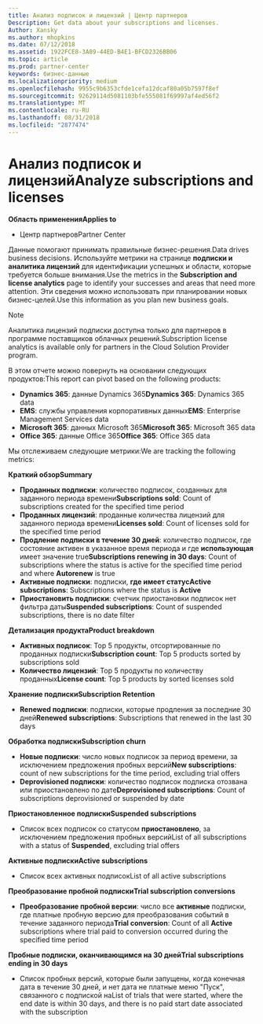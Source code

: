 ```yaml
---
title: Анализ подписок и лицензий | Центр партнеров
Description: Get data about your subscriptions and licenses.
Author: Xansky
ms.author: mhopkins
ms.date: 07/12/2018
ms.assetid: 1922FCE8-3A89-44ED-B4E1-BFCD2326BB06
ms.topic: article
ms.prod: partner-center
keywords: бизнес-данные
ms.localizationpriority: medium
ms.openlocfilehash: 9955c9b6353cfde1cefa12dcaf80a05b7597f8ef
ms.sourcegitcommit: 92629114d5081103bfe555081f69997af4ed56f2
ms.translationtype: MT
ms.contentlocale: ru-RU
ms.lasthandoff: 08/31/2018
ms.locfileid: "2877474"
---
```

# <a name="analyze-subscriptions-and-licenses"></a><span data-ttu-id="c6be0-103">Анализ подписок и лицензий</span><span class="sxs-lookup"><span data-stu-id="c6be0-103">Analyze subscriptions and licenses</span></span> 

**<span data-ttu-id="c6be0-104">Область применения</span><span class="sxs-lookup"><span data-stu-id="c6be0-104">Applies to</span></span>**
- <span data-ttu-id="c6be0-105">Центр партнеров</span><span class="sxs-lookup"><span data-stu-id="c6be0-105">Partner Center</span></span>

<span data-ttu-id="c6be0-106">Данные помогают принимать правильные бизнес-решения.</span><span class="sxs-lookup"><span data-stu-id="c6be0-106">Data drives business decisions.</span></span> <span data-ttu-id="c6be0-107">Используйте метрики на странице **подписки и аналитика лицензий** для идентификации успешных и области, которые требуется больше внимания.</span><span class="sxs-lookup"><span data-stu-id="c6be0-107">Use the metrics in the **Subscription and license analytics** page to identify your successes and areas that need more attention.</span></span> <span data-ttu-id="c6be0-108">Эти сведения можно использовать при планировании новых бизнес-целей.</span><span class="sxs-lookup"><span data-stu-id="c6be0-108">Use this information as you plan new business goals.</span></span>

> [!NOTE]
> <span data-ttu-id="c6be0-109">Аналитика лицензий подписки доступна только для партнеров в программе поставщиков облачных решений.</span><span class="sxs-lookup"><span data-stu-id="c6be0-109">Subscription license analytics is available only for partners in the Cloud Solution Provider program.</span></span>


<span data-ttu-id="c6be0-110">В этом отчете можно повернуть на основании следующих продуктов:</span><span class="sxs-lookup"><span data-stu-id="c6be0-110">This report can pivot based on the following products:</span></span>

 - <span data-ttu-id="c6be0-111">**Dynamics 365**: данные Dynamics 365</span><span class="sxs-lookup"><span data-stu-id="c6be0-111">**Dynamics 365**: Dynamics 365 data</span></span>  
 - <span data-ttu-id="c6be0-112">**EMS**: службы управления корпоративных данных</span><span class="sxs-lookup"><span data-stu-id="c6be0-112">**EMS**: Enterprise Management Services data</span></span>  
 - <span data-ttu-id="c6be0-113">**Microsoft 365**: данных Microsoft 365</span><span class="sxs-lookup"><span data-stu-id="c6be0-113">**Microsoft 365**: Microsoft 365 data</span></span>  
 - <span data-ttu-id="c6be0-114">**Office 365**: данные Office 365</span><span class="sxs-lookup"><span data-stu-id="c6be0-114">**Office 365**: Office 365 data</span></span>  


<span data-ttu-id="c6be0-115">Мы отслеживаем следующие метрики:</span><span class="sxs-lookup"><span data-stu-id="c6be0-115">We are tracking the following metrics:</span></span>

**<span data-ttu-id="c6be0-116">Краткий обзор</span><span class="sxs-lookup"><span data-stu-id="c6be0-116">Summary</span></span>**  
 - <span data-ttu-id="c6be0-117">**Проданных подписки**: количество подписок, созданных для заданного периода времени</span><span class="sxs-lookup"><span data-stu-id="c6be0-117">**Subscriptions sold**: Count of subscriptions created for the specified time period</span></span>  
 - <span data-ttu-id="c6be0-118">**Проданных лицензий**: проданные количества лицензий для заданного периода времени</span><span class="sxs-lookup"><span data-stu-id="c6be0-118">**Licenses sold**: Count of licenses sold for the specified time period</span></span>   
 - <span data-ttu-id="c6be0-119">**Продление подписки в течение 30 дней**: количество подписок, где состояние активен в указанное время периода и где **использующая** имеет значение true</span><span class="sxs-lookup"><span data-stu-id="c6be0-119">**Subscriptions renewing in 30 days**: Count of subscriptions where the status is active for the specified time period and where **Autorenew** is true</span></span>
 - <span data-ttu-id="c6be0-120">**Активные подписки**: подписки, **где имеет статус**</span><span class="sxs-lookup"><span data-stu-id="c6be0-120">**Active subscriptions**: Subscriptions where the status is **Active**</span></span>  
 - <span data-ttu-id="c6be0-121">**Приостановить подписки**: счетчик приостановки подписок нет фильтра даты</span><span class="sxs-lookup"><span data-stu-id="c6be0-121">**Suspended subscriptions**: Count of suspended subscriptions, there is no date filter</span></span>  

**<span data-ttu-id="c6be0-122">Детализация продукта</span><span class="sxs-lookup"><span data-stu-id="c6be0-122">Product breakdown</span></span>**  
 - <span data-ttu-id="c6be0-123">**Активных подписок**: Top 5 продукты, отсортированные по проданных подписки</span><span class="sxs-lookup"><span data-stu-id="c6be0-123">**Subscription count**: Top 5 products sorted by subscriptions sold</span></span>  
 - <span data-ttu-id="c6be0-124">**Количество лицензий**: Top 5 продукты по количеству проданных</span><span class="sxs-lookup"><span data-stu-id="c6be0-124">**License count**: Top 5 products by sorted licenses sold</span></span>

**<span data-ttu-id="c6be0-125">Хранение подписки</span><span class="sxs-lookup"><span data-stu-id="c6be0-125">Subscription Retention</span></span>**
 - <span data-ttu-id="c6be0-126">**Renewed подписки**: подписки, которые продления за последние 30 дней</span><span class="sxs-lookup"><span data-stu-id="c6be0-126">**Renewed subscriptions**: Subscriptions that renewed in the last 30 days</span></span>  

**<span data-ttu-id="c6be0-127">Обработка подписки</span><span class="sxs-lookup"><span data-stu-id="c6be0-127">Subscription churn</span></span>**  
 - <span data-ttu-id="c6be0-128">**Новые подписки**: число новых подписок за период времени, за исключением предложения пробных версий</span><span class="sxs-lookup"><span data-stu-id="c6be0-128">**New subscriptions**: count of new subscriptions for the time period, excluding trial offers</span></span>  
 - <span data-ttu-id="c6be0-129">**Deprovisioned подписки**: количество подписок подписка отозвана или приостановлено по дате</span><span class="sxs-lookup"><span data-stu-id="c6be0-129">**Deprovisioned subscriptions**: Count of subscriptions deprovisioned or suspended by date</span></span>  

**<span data-ttu-id="c6be0-130">Приостановленное подписки</span><span class="sxs-lookup"><span data-stu-id="c6be0-130">Suspended subscriptions</span></span>**  
 - <span data-ttu-id="c6be0-131">Список всех подписок со статусом **приостановлено**, за исключением предложения пробных версий</span><span class="sxs-lookup"><span data-stu-id="c6be0-131">List of all subscriptions with a status of **Suspended**, excluding trial offers</span></span>  
  
**<span data-ttu-id="c6be0-132">Активные подписки</span><span class="sxs-lookup"><span data-stu-id="c6be0-132">Active subscriptions</span></span>**
 - <span data-ttu-id="c6be0-133">Список всех активных подписок</span><span class="sxs-lookup"><span data-stu-id="c6be0-133">List of all active subscriptions</span></span>  

**<span data-ttu-id="c6be0-134">Преобразование пробной подписки</span><span class="sxs-lookup"><span data-stu-id="c6be0-134">Trial subscription conversions</span></span>**  
 - <span data-ttu-id="c6be0-135">**Преобразование пробной версии**: число все **активные** подписки, где платные пробную версию для преобразования событий в течение заданного периода</span><span class="sxs-lookup"><span data-stu-id="c6be0-135">**Trial conversion**: Count of all **Active** subscriptions where trial paid to conversion occurred during the specified time period</span></span>  

**<span data-ttu-id="c6be0-136">Пробные подписки, оканчивающимся на 30 дней</span><span class="sxs-lookup"><span data-stu-id="c6be0-136">Trial subscriptions ending in 30 days</span></span>**  
 - <span data-ttu-id="c6be0-137">Список пробных версий, которые были запущены, когда конечная дата в течение 30 дней, и нет дата не платные меню "Пуск", связанного с подпиской на</span><span class="sxs-lookup"><span data-stu-id="c6be0-137">List of trials that were started, where the end date is within 30 days, and there is no paid start date associated with the subscription</span></span>  

  